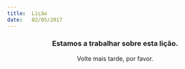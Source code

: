 ```yaml
---
title:  Lição
date:   02/05/2017
---
```


### <center>Estamos a trabalhar sobre esta lição.</center>
<center>Volte mais tarde, por favor.</center>